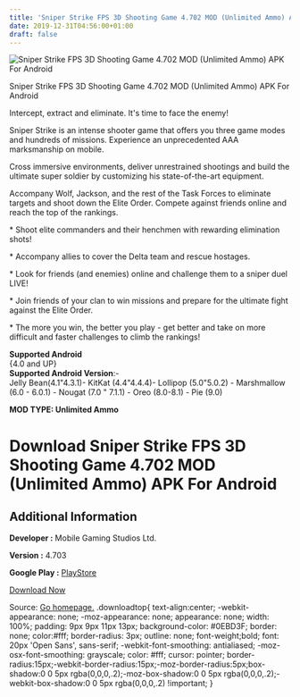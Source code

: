 ```yaml
---
title: 'Sniper Strike FPS 3D Shooting Game 4.702 MOD (Unlimited Ammo) APK For Android'
date: 2019-12-31T04:56:00+01:00
draft: false
---
```


![Sniper Strike FPS 3D Shooting Game 4.702 MOD (Unlimited Ammo) APK For Android](https://i0.wp.com/apkhome.net/wp-content/uploads/2019/11/Sniper-Strike-FPS-3D-Shooting-Game-1.png "Sniper Strike FPS 3D Shooting Game 4.702 MOD (Unlimited Ammo) APK For Android")

  

Sniper Strike FPS 3D Shooting Game 4.702 MOD (Unlimited Ammo) APK For Android

Intercept, extract and eliminate. It's time to face the enemy!

Sniper Strike is an intense shooter game that offers you three game modes and hundreds of missions. Experience an unprecedented AAA marksmanship on mobile.

Cross immersive environments, deliver unrestrained shootings and build the ultimate super soldier by customizing his state-of-the-art equipment.

Accompany Wolf, Jackson, and the rest of the Task Forces to eliminate targets and shoot down the Elite Order. Compete against friends online and reach the top of the rankings.

\* Shoot elite commanders and their henchmen with rewarding elimination shots!

\* Accompany allies to cover the Delta team and rescue hostages.

\* Look for friends (and enemies) online and challenge them to a sniper duel LIVE!

\* Join friends of your clan to win missions and prepare for the ultimate fight against the Elite Order.

\* The more you win, the better you play - get better and take on more difficult and faster challenges to climb the rankings!

**Supported Android**  
{4.0 and UP}  
**Supported Android Version**:-  
Jelly Bean(4.1"4.3.1)- KitKat (4.4"4.4.4)- Lollipop (5.0"5.0.2) - Marshmallow (6.0 - 6.0.1) - Nougat (7.0 " 7.1.1) - Oreo (8.0-8.1) - Pie (9.0)

**MOD TYPE: Unlimited Ammo**

Download Sniper Strike FPS 3D Shooting Game 4.702 MOD (Unlimited Ammo) APK For Android
======================================================================================

Additional Information
----------------------

**Developer :** Mobile Gaming Studios Ltd.

**Version :** 4.703

**Google Play :** [PlayStore](https://play.google.com/store/apps/details?id=com.mgs.sniper1)

  

[Download Now](https://store4app.co/post/sniper-strike-fps-3d-shooting-game-4-702-mod-unlimited-ammo-apk-for-android_1573929751)

  
Source: [Go homepage.](https://store4app.co/post/sniper-strike-fps-3d-shooting-game-4-702-mod-unlimited-ammo-apk-for-android_1573929751) .downloadtop{ text-align:center; -webkit-appearance: none; -moz-appearance: none; appearance: none; width: 100%; padding: 9px 9px 11px 13px; background-color: #0EBD3F; border: none; color:#fff; border-radius: 3px; outline: none; font-weight;bold; font: 20px 'Open Sans', sans-serif; -webkit-font-smoothing: antialiased; -moz-osx-font-smoothing: grayscale; color: #fff; cursor: pointer; border-radius:15px;-webkit-border-radius:15px;-moz-border-radius:5px;box-shadow:0 0 5px rgba(0,0,0,.2);-moz-box-shadow:0 0 5px rgba(0,0,0,.2);-webkit-box-shadow:0 0 5px rgba(0,0,0,.2) !important; }
